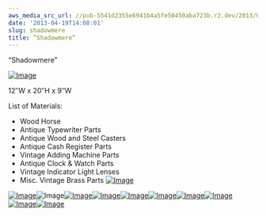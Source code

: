 ```yaml
---
aws_media_src_url: //pub-5541d2355e6941b4a5fe50450aba723b.r2.dev/2013/04/dsc06754.jpg
date: '2013-04-19T14:08:01'
slug: shadowmere
title: “Shadowmere”
---
```


 “Shadowmere”

 [![Image](//pub-5541d2355e6941b4a5fe50450aba723b.r2.dev/2013/04/dsc06754.jpg?w=487)](//pub-5541d2355e6941b4a5fe50450aba723b.r2.dev/2013/04/dsc06754.jpg)

 12″W x 20″H x 9″W

 List of Materials:

  * Wood Horse
 * Antique Typewriter Parts
 * Antique Wood and Steel Casters
 * Antique Cash Register Parts
 * Vintage Adding Machine Parts
 * Antique Clock & Watch Parts
 * Vintage Indicator Light Lenses
 * Misc. Vintage Brass Parts
  [![Image](//pub-5541d2355e6941b4a5fe50450aba723b.r2.dev/2013/04/dsc06736.jpg?w=487)](//pub-5541d2355e6941b4a5fe50450aba723b.r2.dev/2013/04/dsc06736.jpg)

 [![Image](//pub-5541d2355e6941b4a5fe50450aba723b.r2.dev/2013/04/dsc06746.jpg?w=487)](//pub-5541d2355e6941b4a5fe50450aba723b.r2.dev/2013/04/dsc06746.jpg)![Image](//pub-5541d2355e6941b4a5fe50450aba723b.r2.dev/2013/04/dsc06739.jpg?w=487)[![Image](//pub-5541d2355e6941b4a5fe50450aba723b.r2.dev/2013/04/dsc06745.jpg?w=487)](//pub-5541d2355e6941b4a5fe50450aba723b.r2.dev/2013/04/dsc06745.jpg)[![Image](//pub-5541d2355e6941b4a5fe50450aba723b.r2.dev/2013/04/dsc06747.jpg?w=487)](//pub-5541d2355e6941b4a5fe50450aba723b.r2.dev/2013/04/dsc06747.jpg)[![Image](//pub-5541d2355e6941b4a5fe50450aba723b.r2.dev/2013/04/dsc06748.jpg?w=487)](//pub-5541d2355e6941b4a5fe50450aba723b.r2.dev/2013/04/dsc06748.jpg)[![Image](//pub-5541d2355e6941b4a5fe50450aba723b.r2.dev/2013/04/dsc06749.jpg?w=487)](//pub-5541d2355e6941b4a5fe50450aba723b.r2.dev/2013/04/dsc06749.jpg)[![Image](//pub-5541d2355e6941b4a5fe50450aba723b.r2.dev/2013/04/dsc06750.jpg?w=487)](//pub-5541d2355e6941b4a5fe50450aba723b.r2.dev/2013/04/dsc06750.jpg)[![Image](//pub-5541d2355e6941b4a5fe50450aba723b.r2.dev/2013/04/dsc06751.jpg?w=487)](//pub-5541d2355e6941b4a5fe50450aba723b.r2.dev/2013/04/dsc06751.jpg)[![Image](//pub-5541d2355e6941b4a5fe50450aba723b.r2.dev/2013/04/dsc06753.jpg?w=487)](//pub-5541d2355e6941b4a5fe50450aba723b.r2.dev/2013/04/dsc06753.jpg)[![Image](//pub-5541d2355e6941b4a5fe50450aba723b.r2.dev/2013/04/dsc06755.jpg?w=487)](//pub-5541d2355e6941b4a5fe50450aba723b.r2.dev/2013/04/dsc06755.jpg)